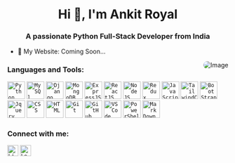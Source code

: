 <!---
ankit-royal/ankit-royal is a ✨ special ✨ repository because its `README.md` (this file) appears on your GitHub profile.
You can click the Preview link to take a look at your changes.
--->
<h1 align="center">Hi 👋, I'm Ankit Royal</h1>
<h3 align="center">A passionate Python Full-Stack Developer from India</h3>

- 🔗 My Website: Coming Soon...
<!-- 
- 👋 Hi, I’m @ankit-royal
- 👀 I’m interested in ...
- 🌱 I’m currently learning ...
- 💞️ I’m looking to collaborate on ...
- 📫 How to reach me ... 
-->
<img align="right" alt="Image" style="border-radius: 10px;" src="icons/image.png" />

**<h3>Languages and Tools:</h3>**

<code><img src="https://github.com/ankit-royal/ankit-royal/assets/151389101/edee7ddc-dc17-4b99-b95a-f56ce484a146" alt="Python" height="40"></code>
<code><img src="https://github.com/ankit-royal/ankit-royal/assets/151389101/b396c20f-3192-47f0-b3e6-5a4326d1db07" alt="MySQl" height="40"></code>
<code><img src="https://github.com/ankit-royal/ankit-royal/assets/151389101/f3b88d43-8e5a-4a34-b0c6-cb083386a8a7" alt="Django" height="40"></code>
<code><img src="https://github.com/ankit-royal/ankit-royal/assets/151389101/35b2e9b2-09f7-4f82-9786-00b320a93f8b" alt="MongoDB" height="40"></code>
<code><img src="https://github.com/ankit-royal/ankit-royal/assets/151389101/eaf0fc81-f00b-45e9-af58-792b6deeeeb7" alt="ExpressJS" height="40"></code>
<code><img src="https://github.com/ankit-royal/ankit-royal/assets/151389101/84c8ba6c-b700-4426-ae61-9f6c0fe29cf6" alt="ReactJS" height="40"></code>
<code><img src="https://github.com/ankit-royal/ankit-royal/assets/151389101/0ddf3dad-192c-4a45-84e9-04bd554baac7" alt="NodeJS" height="40"></code>
<code><img src="https://github.com/ankit-royal/ankit-royal/assets/151389101/3c6c682b-7bfa-48dc-a69e-c494d0a5a9ea" alt="Redux" height="40"></code>
<code><img src="https://github.com/ankit-royal/ankit-royal/assets/151389101/7fe2fd6f-99ff-4083-90bb-53b1efcbf548" alt="JavaScript" height="40"></code>
<code><img src="https://github.com/ankit-royal/ankit-royal/assets/151389101/b9dd5e32-34d2-45c8-ab1c-17145b498b5b" alt="TailwindCSS" height="40"></code>
<code><img src="https://github.com/ankit-royal/ankit-royal/assets/151389101/6d361529-080e-4f6f-be36-2f17a6f8ef39" alt="BootStrap" height="40"></code>
<code><img src="https://github.com/ankit-royal/ankit-royal/assets/151389101/490b78b1-dd43-4e87-8063-af92aa339e90" alt="Jquery" height="40"></code>
<code><img src="https://github.com/ankit-royal/ankit-royal/assets/151389101/4057842e-df28-4aec-9306-81791c4cec79" alt="CSS" height="40"></code>
<code><img src="https://github.com/ankit-royal/ankit-royal/assets/151389101/fffcf023-21da-4185-b097-6acf002156e2" alt="HTML" height="40"></code>
<code><img src="https://github.com/ankit-royal/ankit-royal/assets/151389101/5d3d0b88-20ef-4d85-bdb4-323552300921" alt="Git" height="40"></code>
<code><img src="https://github.com/ankit-royal/ankit-royal/assets/151389101/a92c29c2-f49b-4357-a5af-68552dcec3a6" alt="GitHub" height="40"></code>
<code><img src="https://github.com/ankit-royal/ankit-royal/assets/151389101/62b7902e-df9b-4b25-9c70-a23104564687" alt="VSCode" height="40"></code>
<code><img src="https://github.com/ankit-royal/ankit-royal/assets/151389101/7e8bcc68-41d9-4632-99ba-a95cc3fe2b05" alt="PowerShell" height="40"></code>
<code><img src="https://github.com/ankit-royal/ankit-royal/assets/151389101/460540bc-5a72-469a-8982-62fe24be4ee3" alt="MarkDown" height="40"></code>

**<h3 align="left">Connect with me:</h3>**
<p align="left">
<code><a href="https://www.linkedin.com/in/ankit-royal/" target="_blank"><img src="https://github.com/ankit-royal/ankit-royal/assets/151389101/8f7d56c5-32b2-488c-ac35-507181a34bdb" alt="Linkedin" height="25" width="25" /></a></code>
<code><a href="https://www.leetcode.com/ankitroyal/" target="_blank"><img src="https://github.com/ankit-royal/ankit-royal/assets/151389101/4ab850e4-d100-44cb-8dc6-37aa0fe10315" alt="LeetCode" height="25" width="25" /></a></code>
</p>
